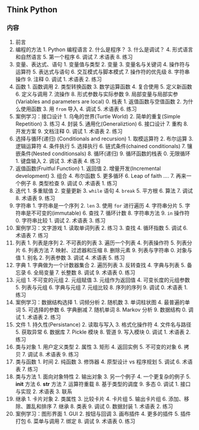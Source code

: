 Think Python
------------

### 内容
  1. 前言
  1. 编程的方法
    1. Python 编程语言
    2. 什么是程序？
    3. 什么是调试？
    4. 形式语言和自然语言
    5. 第一个程序
    6. 调试
    7. 术语表
    8. 练习
  2. 变量、表达式、语句
    1. 变量值与类型
    2. 变量
    3. 变量名与关键词
    4. 操作符与运算符
    5. 表达式与语句
    6. 交互模式与脚本模式
    7. 操作符的优先级
    8. 字符串操作
    9. 注释
    0. 调试
    1. 术语表
    2. 练习
  3. 函数
    1. 函数调用
    2. 类型转换函数
    3. 数学运算函数
    4. 复合使用
    5. 定义新函数
    6. 定义与调用
    7. 流操作
    8. 形式参数与实际参数
    9. 局部变量与局部实参 (Variables and parameters are local)
    0. 栈表
    1. 返值函数与空值函数
    2. 为什么使用函数
    3. 用 `from` 导入
    4. 调试
    5. 术语表
    6. 练习
  4. 案例学习：接口设计
    1. 乌龟的世界(Turtle World)
    2. 简单的重复(Simple Repetition)
    3. 练习
    4. 封装
    5. 通用化(Generaliztion)
    6. 接口设计
    7. 重构
    8. 开发方案
    9. 文档注释
    0. 调试
    1. 术语表
    2. 练习
  5. 选择与循环(递归) (Conditionals and recursion)
    1. 取模运算符
    2. 布尔运算
    3. 逻辑运算符
    4. 条件执行
    5. 选择执行
    6. 链式条件(chained conditionals)
    7. 镶嵌条件(Nested conditionsals)
    8. 循环(递归)
    9. 循环函数的栈表
    0. 无限循环
    1. 键盘输入
    2. 调试
    3. 术语表
    4. 练习
  6. 返值函数(Fruitful Function)
    1. 返回值
    2. 增量开发(Incremental development)
    3. 组合
    4. 布尔函数
    5. 更多循环
    6. Leap of faith ....
    7. 再来一个例子
    8. 类型检查
    9. 调试
    0. 术语表
    1. 练习
  7. 迭代
    1. 多重赋值
    2. 变量更新
    3. `while` 语句
    4. `break`
    5. 平方根
    6. 算法
    7. 调试
    8. 术语表
    9. 练习
  8. 字符串
    1. 字符串是一个序列
    2. `len`
    3. 使用 `for` 进行遍历
    4. 字符串分片
    5. 字符串是不可变的(immutable)
    6. 查找
    7. 循环计数
    8. 字符串方法
    9. `in` 操作符
    0. 字符串比较
    1. 调试
    2. 术语表
    3. 练习
  9. 案例学习：文字游戏
    1. 读取单词列表
    2. 练习
    3. 查找
    4. 循环指数
    5. 调试
    6. 术语表
    7. 练习
  0. 列表
    1. 列表是序列
    2. 不可表的列表
    3. 遍历一个列表
    4. 列表操作符
    5. 列表分片
    6. 列表方法
    7. 映射、过滤器和压缩
    8. 删除元素
    9. 列表与字符串
    0. 对象与值
    1. 别名
    2. 列表参数
    3. 调试
    4. 术语表
    5. 练习
  1. 字典
    1. 字典做为一个计数器集合
    2. 遍历列表
    3. 反转查找
    4. 字典与列表
    5. 备忘录
    6. 全局变量
    7. 长整数
    8. 调试
    9. 术语表
    0. 练习
  2. 元组
    1. 不可变的元组
    2. 元组赋值
    3. 元组作为返回值
    4. 可变长度的元组参数
    5. 列表与元组
    6. 字典与元组
    7. 元组比较
    8. 序列的序列
    9. 调试
    0. 术语表
    1. 练习
  3. 案例学习：数据结构选择
    1. 词频分析
    2. 随机数
    3. 单词柱状图
    4. 最普遍的单词
    5. 可选择的参数
    6. 字典删减
    7. 随机单词
    8. Markov 分析
    9. 数据结构
    0. 调试
    1. 术语表
    2. 练习
  4. 文件
    1. 持久性(Persistance)
    2. 读取与写入
    3. 格式化操作符
    4. 文件名与路径
    5. 获取异常
    6. 数据库
    7. Pickle 模块
    8. 管道
    9. 写入模块
    0. 调试
    1. 术语表
    2. 练习
  5. 类与对象
    1. 用户定义类型
    2. 属性
    3. 矩形
    4. 返回实例
    5. 不可变的对象
    6. 拷贝
    7. 调试
    8. 术语表
    9. 练习
  6. 类与函数
    1. 时间
    2. 纯函数
    3. 修饰器
    4. 原型设计 vs 程序规划
    5. 调试
    6. 术语表
    7. 练习
  7. 类与方法
    1. 面向对象特性
    2. 输出对象
    3. 另一个例子
    4. 一个更复杂的例子
    5. __init__ 方法
    6. __str__ 方法
    7. 运算符重载
    8. 基于类型的调度
    9. 多态
    0. 调试
    1. 接口与实现
    2. 术语表
    3. 联系
  8. 继承
    1. 卡片对象
    2. 类属性
    3. 比较卡片
    4. 卡片组
    5. 输出卡片组
    6. 添加、移除、置乱和排序
    7. 继承
    8. 类表
    9. 调试
    0. 数据封装
    1. 术语表
    2. 练习
  9. 案例学习：图形界面
    1. GUI
    2. 按钮与回调
    3. 画布插件
    4. 更多的插件
    5. 插件打包
    6. 菜单与调用
    7. 绑定
    8. 调试
    9. 术语表
    0. 练习
